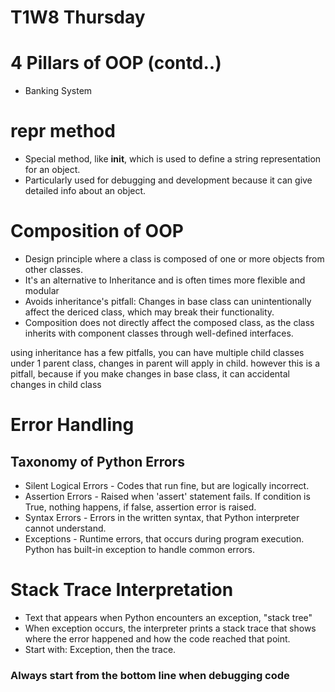 # T1W8 Thursday

# 4 Pillars of OOP (contd..)
- Banking System

# __repr__ method
- Special method, like __init__, which is used to define a string representation for an object.
- Particularly used for debugging and development because it can give detailed info about an object.

# Composition of OOP
- Design principle where a class is composed of one or more objects from other classes.
- It's an alternative to Inheritance and is often times more flexible and modular
- Avoids inheritance's pitfall: Changes in base class can unintentionally affect the dericed class, which may break their functionality.
- Composition does not directly affect the composed class, as the class inherits with component classes through well-defined interfaces.

using inheritance has a few pitfalls, you can have multiple child classes under 1 parent class, changes in parent will apply in child.
however this is a pitfall, because if you make changes in base class, it can accidental changes in child class

# Error Handling
## Taxonomy of Python Errors
- Silent Logical Errors - Codes that run fine, but are logically incorrect.
- Assertion Errors - Raised when 'assert' statement fails. If condition is True, nothing happens, if false, assertion error is raised.
- Syntax Errors - Errors in the written syntax, that Python interpreter cannot understand. 
- Exceptions - Runtime errors, that occurs during program execution. Python has built-in exception to handle common errors.

 # Stack Trace Interpretation
 - Text that appears when Python encounters an exception, "stack tree"
- When exception occurs, the interpreter prints a stack trace that shows where the error happened and how the code reached that point.
- Start with: Exception, then the trace.

 

### Always start from the bottom line when debugging code
